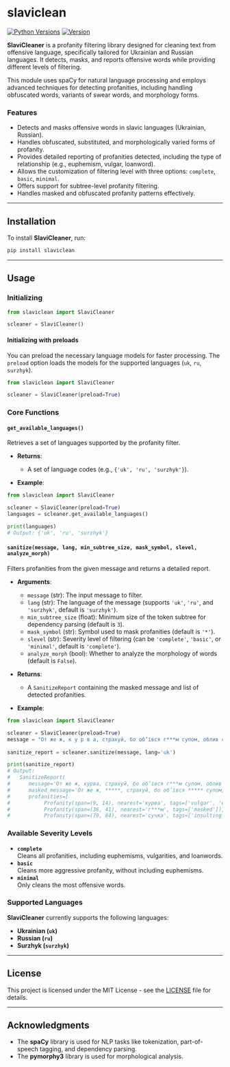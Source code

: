# slaviclean

[![Python Versions](https://img.shields.io/badge/Python%20Versions-%3E%3D3.11-informational)](https://pypi.org/project/nlp-flexi-tools/)
[![Version](https://img.shields.io/badge/Version-0.0.5-informational)](https://pypi.org/project/nlp-flexi-tools/)


**SlaviCleaner** is a profanity filtering library designed for cleaning text from offensive language, specifically tailored for Ukrainian and Russian languages. 
It detects, masks, and reports offensive words while providing different levels of filtering.

This module uses spaCy for natural language processing and employs advanced techniques for detecting profanities,
including handling obfuscated words, variants of swear words, and morphology forms.

### Features

- Detects and masks offensive words in slavic languages (Ukrainian, Russian).
- Handles obfuscated, substituted, and morphologically varied forms of profanity.
- Provides detailed reporting of profanities detected, including the type of relationship (e.g., euphemism, vulgar, loanword).
- Allows the customization of filtering level with three options: `complete`, `basic`, `minimal`.
- Offers support for subtree-level profanity filtering.
- Handles masked and obfuscated profanity patterns effectively.

--- 

## Installation

To install **SlaviCleaner**, run:

```bash
pip install slaviclean
```

--- 

## Usage

### Initializing 

```python
from slaviclean import SlaviCleaner

scleaner = SlaviCleaner()
```
#### Initializing with preloads
You can preload the necessary language models for faster processing. 
The `preload` option loads the models for the supported languages (`uk`, `ru`, `surzhyk`).

```python
from slaviclean import SlaviCleaner

scleaner = SlaviCleaner(preload=True)
```

### Core Functions

#### `get_available_languages()`
Retrieves a set of languages supported by the profanity filter.

- **Returns**:
  - A set of language codes (e.g., `{'uk', 'ru', 'surzhyk'}`).

- **Example**:

```python
from slaviclean import SlaviCleaner

scleaner = SlaviCleaner(preload=True)
languages = scleaner.get_available_languages()

print(languages)  
# Output: {'uk', 'ru', 'surzhyk'}
```


#### `sanitize(message, lang, min_subtree_size, mask_symbol, slevel, analyze_morph)`
Filters profanities from the given message and returns a detailed report.

- **Arguments**:
  - `message` (str): The input message to filter.
  - `lang` (str): The language of the message (supports `'uk'`, `'ru'`, and `'surzhyk'`, default is `'surzhyk'`).
  - `min_subtree_size` (float): Minimum size of the token subtree for dependency parsing (default is `3`).
  - `mask_symbol` (str): Symbol used to mask profanities (default is `'*'`).
  - `slevel` (str): Severity level of filtering (can be `'complete'`, `'basic'`, or `'minimal'`, default is `'complete'`).
  - `analyze_morph` (bool): Whether to analyze the morphology of words (default is `False`).

- **Returns**:
  - A `SanitizeReport` containing the masked message and list of detected profanities.

- **Example**:

```python
from slaviclean import SlaviCleaner

scleaner = SlaviCleaner(preload=True)
message = "От же ж, к у р в а, страхуй, бо об’ївся г***м супом, облив себе соком, ще й сумка, су4k@, відірвалась"
 
sanitize_report = scleaner.sanitize(message, lang='uk')

print(sanitize_report)  
# Output: 
#   SanitizeReport(
#      message='От же ж, курва, страхуй, бо об’ївся г***м супом, облив себе соком, ще й сумка, су4k@, відірвалась', 
#      masked_message='От же ж, *****, страхуй, бо об’ївся ***** супом, облив себе соком, ще й сумка, *****, відірвалась', 
#      profanities=[
#           Profanity(span=(9, 14), nearest='курва', tags=['vulgar', 'euphemism', 'loanword']), 
#           Profanity(span=(36, 41), nearest='г***м', tags=['masked']), 
#           Profanity(span=(79, 84), nearest='сучка', tags=['insulting', 'slur', 'vulgar'])])

```

### Available Severity Levels

- **`complete`**  
  Cleans all profanities, including euphemisms, vulgarities, and loanwords.  
- **`basic`**  
  Cleans more aggressive profanity, without including euphemisms.  
- **`minimal`**  
  Only cleans the most offensive words.


### Supported Languages

**SlaviCleaner** currently supports the following languages:
- **Ukrainian (`uk`)**
- **Russian (`ru`)**
- **Surzhyk (`surzhyk`)**

---

## License

This project is licensed under the MIT License - see the [LICENSE](LICENSE) file for details.

---

## Acknowledgments

- The **spaCy** library is used for NLP tasks like tokenization, part-of-speech tagging, and dependency parsing.
- The **pymorphy3** library is used for morphological analysis.
